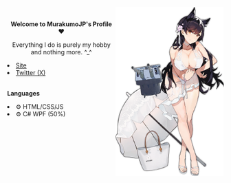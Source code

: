<div>
  <img align="right" src="Assets/AtagoSummer.png" width="50%"/>
  <br/>
  <p align="center"><b>Welcome to MurakumoJP's Profile ❤</b></p>
  <p align="center">Everything I do is purely my hobby and nothing more. ^_^</p>
  <li><a href="https://murakumo-jp.github.io/">Site</a></li>
  <li><a href="https://twitter.com/MurakumoJP">Twitter (X)</a></li>
  <br/>
  <p><b>Languages</b></p>
  <li>⚙ HTML/CSS/JS</li>
  <li>⚙ C# WPF (50%)</li>
</div>
